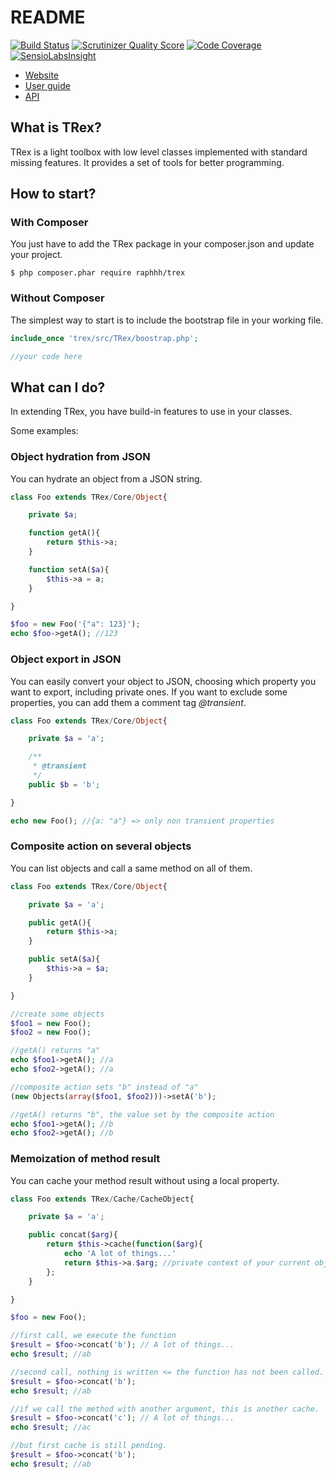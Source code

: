 # README

[![Build Status](https://travis-ci.org/Raphhh/trex.png)](https://travis-ci.org/Raphhh/trex)
[![Scrutinizer Quality Score](https://scrutinizer-ci.com/g/Raphhh/trex/badges/quality-score.png?s=c5dc0874bf12e9c757c2f46a3439e91289bf07bc)](https://scrutinizer-ci.com/g/Raphhh/trex/)
[![Code Coverage](https://scrutinizer-ci.com/g/Raphhh/trex/badges/coverage.png?s=ea0eee6ed113b03abd872b715217f554db09b647)](https://scrutinizer-ci.com/g/Raphhh/trex/)
[![SensioLabsInsight](https://insight.sensiolabs.com/projects/d52b1df3-646c-4d91-818c-8590d7a02150/mini.png)](https://insight.sensiolabs.com/projects/d52b1df3-646c-4d91-818c-8590d7a02150)

* [Website](http://labs.raphaellefebvre.be/trex/ "website")
* [User guide](http://labs.raphaellefebvre.be/trex/docs/master/ "doc")
* [API](http://labs.raphaellefebvre.be/trex/api/master/ "API")

## What is TRex?

TRex is a light toolbox with low level classes implemented with standard missing features. It provides a set of tools for better programming.


## How to start?

### With Composer

You just have to add the TRex package in your composer.json and update your project.

```
$ php composer.phar require raphhh/trex
```

### Without Composer

The simplest way to start is to include the bootstrap file in your working file.

```php
include_once 'trex/src/TRex/boostrap.php';

//your code here
```


## What can I do?

In extending TRex, you have build-in features to use in your classes.

Some examples:


### Object hydration from JSON

You can hydrate an object from a JSON string.

```php
class Foo extends TRex/Core/Object{

    private $a;

    function getA(){
        return $this->a;
    }

    function setA($a){
        $this->a = a;
    }

}
```
```php
$foo = new Foo('{"a": 123}');
echo $foo->getA(); //123
```

### Object export in JSON

You can easily convert your object to JSON, choosing which property you want to export, including private ones. If you want to exclude some properties, you can add them a comment tag *@transient*.

```php
class Foo extends TRex/Core/Object{

    private $a = 'a';

    /**
     * @transient
     */
    public $b = 'b';

}
```
```php
echo new Foo(); //{a: "a"} => only non transient properties
```

### Composite action on several objects

You can list objects and call a same method on all of them.

```php
class Foo extends TRex/Core/Object{

    private $a = 'a';

    public getA(){
        return $this->a;
    }

    public setA($a){
        $this->a = $a;
    }

}
```
```php
//create some objects
$foo1 = new Foo();
$foo2 = new Foo();
```
```php
//getA() returns "a"
echo $foo1->getA(); //a
echo $foo2->getA(); //a
```
```php
//composite action sets "b" instead of "a"
(new Objects(array($foo1, $foo2)))->setA('b');
 ```
 ```php
//getA() returns "b", the value set by the composite action
echo $foo1->getA(); //b
echo $foo2->getA(); //b
```

### Memoization of method result

You can cache your method result without using a local property.
```php
class Foo extends TRex/Cache/CacheObject{

    private $a = 'a';

    public concat($arg){
        return $this->cache(function($arg){
            echo 'A lot of things...'
            return $this->a.$arg; //private context of your current object is still present.
        };
    }

}
```
```php
$foo = new Foo();

//first call, we execute the function
$result = $foo->concat('b'); // A lot of things...
echo $result; //ab
```
```php
//second call, nothing is written <= the function has not been called.
$result = $foo->concat('b');
echo $result; //ab
```
```php
//if we call the method with another argument, this is another cache.
$result = $foo->concat('c'); // A lot of things...
echo $result; //ac
```
```php
//but first cache is still pending.
$result = $foo->concat('b');
echo $result; //ab
```
